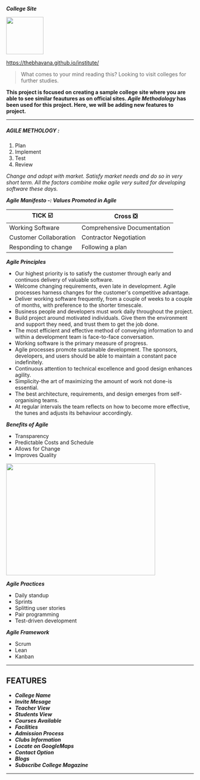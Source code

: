 **_College Site_**

 <img src="https://media.giphy.com/media/MFOgIs6abu083mQUUh/giphy.gif" width="100" height="100"/>

 
https://thebhavana.github.io/institute/

> What comes to your mind reading this? Looking to visit colleges for further studies.
 
 **This project is focused on creating a sample college site where you are able to see similar feautures as on official sites. _Agile Methodology_ has been used for this project. Here, we will be adding new features to project.**
___________________________________________________________________________________________________________________________________________________

##### AGILE METHOLOGY : 

1. Plan
2. Implement
3. Test
4. Review

_Change and adopt with market. Satisfy market needs and do so in very short term. All the factors combine make agile very suited for developing software these days._

_**Agile Manifesto -: Values Promoted in Agile**_

| TICK ☑️           | Cross ❎                    |
|------------------|---------------------------|
|Working Software  |Comprehensive Documentation|
| Customer Collaboration|Contractor Negotiation|
|Responding to change|Following a plan         |

_**Agile Principles**_

* Our highest priority is to satisfy the customer through early and continuos delivery of valuable software.
*  Welcome changing requirements, even late in development. Agile processes harness changes for the customer's competitive advantage.
* Deliver working software frequently, from a couple of weeks to a couple of months, with preference to the shorter timescale.
* Business people and developers must work daily throughout the project.
* Build project around motivated individuals. Give them the environment and support they need, and trust them to get the job done.
* The most efficient and effective method of conveying information to and within a development team is face-to-face conversation.
* Working software is the primary measure of progress.
* Agile processes promote sustainable development. The sponsors, developers, and users should be able to maintain a constant pace indefinitely.
* Continuous attention to technical excellence and good design enhances agility.
* Simplicity-the art of maximizing the amount of work not done-is essential.
* The best architecture, requirements, and design emerges from self-organising teams.
* At regular intervals the team reflects on how to become more effective, the tunes and adjusts its behaviour accordingly.
 
 _**Benefits of Agile**_
 * Transparency
 * Predictable Costs and Schedule
 * Allows for Change
 * Improves Quality
 
  <img src="https://user-images.githubusercontent.com/84395267/121442804-fd399f00-c9a9-11eb-860c-cb83c406d256.png" width="400" height="300"/>

_**Agile Practices**_
* Daily standup
* Sprints
* Splitting user stories
* Pair programming
* Test-driven development

_**Agile Framework**_
* Scrum
* Lean
* Kanban
___________________________________________________________________________________________________________________________________________________

## FEATURES

 * _**College Name**_
 * _**Invite Mesage**_
 * _**Teacher View**_
 * _**Students View**_
 * _**Courses Available**_
 * _**Facilities**_
 * _**Admission Process**_
 * _**Clubs Information**_
 * _**Locate on GoogleMaps**_
 * _**Contact Option**_
 * _**Blogs**_ 
 * _**Subscribe College Magazine**_ 

___________________________________________________________________________________________________________________________________________________
